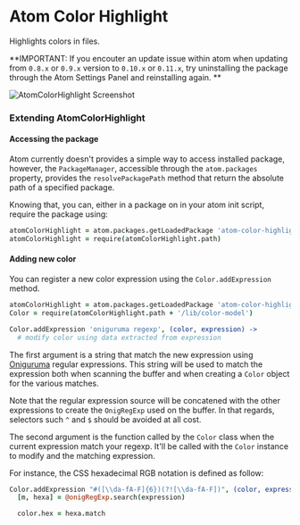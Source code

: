 # Atom Color Highlight

Highlights colors in files.

**IMPORTANT: If you encouter an update issue within atom when updating from `0.8.x` or `0.9.x` version to `0.10.x` or `0.11.x`, try uninstalling the package through the Atom Settings Panel and reinstalling again. **

![AtomColorHighlight Screenshot](https://raw.github.com/abe33/atom-color-highlight/master/atom-color-highlight.jpg)

### Extending AtomColorHighlight

#### Accessing the package

Atom currently doesn't provides a simple way to access installed package,
however, the `PackageManager`, accessible through the `atom.packages` property,
provides the `resolvePackagePath` method that return the absolute path
of a specified package.

Knowing that, you can, either in a package on in your atom init script,
require the package using:

```coffeescript
atomColorHighlight = atom.packages.getLoadedPackage 'atom-color-highlight'
atomColorHighlight = require(atomColorHighlight.path)
```

#### Adding new color

You can register a new color expression using the `Color.addExpression` method.

```coffeescript
atomColorHighlight = atom.packages.getLoadedPackage 'atom-color-highlight'
Color = require(atomColorHighlight.path + '/lib/color-model')

Color.addExpression 'oniguruma regexp', (color, expression) ->
  # modify color using data extracted from expression
```

The first argument is a string that match the new expression using
[Oniguruma](https://github.com/atom/node-oniguruma) regular expressions.
This string will be used to match the expression both when scanning the
buffer and when creating a `Color` object for the various matches.

Note that the regular expression source will be concatened with the other
expressions to create the `OnigRegExp` used on the buffer.
In that regards, selectors such `^` and `$` should be avoided at all cost.

The second argument is the function called by the `Color` class when the
current expression match your regexp. It'll be called with the `Color` instance
to modify and the matching expression.

For instance, the CSS hexadecimal RGB notation is defined as follow:

```coffeescript
Color.addExpression "#([\\da-fA-F]{6})(?![\\da-fA-F])", (color, expression) ->
  [m, hexa] = @onigRegExp.search(expression)

  color.hex = hexa.match
```

